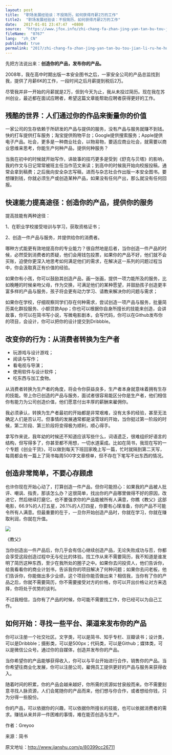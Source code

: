 ```yaml
---
layout: post
title:  "职场发展经验谈：不投简历，如何获得月薪2万的工作"
title2:  "职场发展经验谈：不投简历，如何获得月薪2万的工作"
date:   2017-01-01 23:47:47  +0800
source:  "https://www.jfox.info/zhi-chang-fa-zhan-jing-yan-tan-bu-tou-jian-li-ru-he-huo-de-yue-xin-2-wan-de-gong-zuo.html"
fileName:  "0767"
lang:  "zh_CN"
published: true
permalink: "2017/zhi-chang-fa-zhan-jing-yan-tan-bu-tou-jian-li-ru-he-huo-de-yue-xin-2-wan-de-gong-zuo.html"
---
```


先把方法说出来：**创造你的产品，发布你的产品。**

2008年，我在高中时期出版一本安全图书之后，一家安全公司的产品总监找到我，提供了月薪6K的工作，一段时间之后月薪提到税后2万。

尽管我并非一开始的月薪就是2万，但到今天为止，我从未投过简历。现在我在苏州创业，最近都在面试应聘者，希望这篇文章能帮助应聘者获得更好的工作。

## 残酷的世界：人们通过你的作品来衡量你的价值

一家公司的生存依赖于所研发的产品与提供的服务，没有产品与服务就赚不到钱。快的打车提供打车服务；淘宝提供购物平台；Google提供搜索服务；Apple提供电子产品。社会，更多是一种商业社会，以物易物，要适应商业社会，就需要以商业思维来思考，你能生产何种产品，提供何种服务？

当我在初中的时候就开始写作，讲故事的技巧更多是受到《舒克与贝塔》的影响，我的作文与日记常常被班主任当作范文来读；到高中的时候我开始向校报投稿，通常会拿到稿费；之后我向安全杂志写稿，进而与杂志社合作出版一本安全图书。要想赚到钱，你就必须生产或创造某种产品，如果没有任何产出，那么就没有任何回报。

## 快速能力提高途径：创造你的产品，提供你的服务

提高技能有两种途径：

1、在职业学校接受培训与学习，获取资格证书；

2、创造一件产品与服务，并提供给你的消费者。

哪种方式能更有效地提高你的专业能力？很自然地是后者，当你创造一件产品的时候，必然受到消费者的质疑，他们会用钱包投票，如果你的产品不好，他们就不会买账，迫使你更深入地思考如何满足他们的需求，在解决这一系列的问题过程当中，你会汲取真正有价值的经验。

如果你有小孩，你可以鼓励其创造产品，画一张画，提供一项力能所及的服务，比如晚睡的时候亲吻父母，作为交换，可满足他们的某种愿望，并鼓励孩子创造更丰富多样的产品与服务，孩子将会更有动力学习、请教来解决你的问题与需求；

如果你在学校，仔细观察同学们存在何种需求，尝试创造一项产品与服务，批量简历美化群投服务、小额贷款App；你也可以根据你自身所擅长的技能来创造，会讲故事，你可以在简书写小说，写微电影剧本，会写代码，你可以在Github发布你的项目，会设计，你可以把你的设计提交到Dribbble。

## 改变你的行为：从消费者转换为生产者

- 玩游戏与设计游戏；
- 阅读与写作；
- 看电视与导演；
- 使用软件与设计软件；
- 吃东西与加工食物。

从消费者转换为生产者的角度，将会令你获益良多，生产者本身就意味着拥有生存的技能。带上你已创造的产品与服务，面试者很容易能区分你是生产者，他们相信你有能力为公司创造价值，他们愿意付出丰厚的薪酬来雇佣你。

我必须承认，转换为生产者最初的开始都是非常艰难，没有太多的经验，甚至无法确定人们是否认可。但事情的发展通常都是滚雪球的开始，当你挺过第一阶段的时候，第二阶段、第三阶段将变得极为顺利，顺心得手。

拿写作来说，我年幼的时候还不知道应该写些什么，词语遗乏，很难组织好语言的结构，但写得多了，你甚至都不用想，一切水道渠成。比如在简书，我现在写的一个专题《创业干货》，可以做到每天下班回家晚上写一篇，忙时就隔到第二天写，每周都会有一篇上了简书每周500字文章榜单，但不存在下笔写不出东西的情况。

## 创造非常简单，不要心存顾虑

也许你现在开始心动了，打算创造一件产品，但你可能担心：如果我的产品被人批评、嘲讽、指责，那该怎么办？这很简单，找出你的产品哪里做得不好的原因，改进它，然后继续打磨它。也不要强求你的产品能被所有人满意，你瞧《教父》这部电影，66.9%的人打五星，26.1%的人打四星，你要有心理准备，你的产品不可能令所有人满意。但最重要的在于，一旦你开始创造产品时，你就在学习，你就在赚取利润，你就在升值。

![](4a8308f.png)

《教父》

当你创造出一件产品后，你几乎会有信心继续创造产品，无论失败成功与否，你都会享受这段创造过程中无与伦比的体验。找工作从来不需要简历，我不知道是谁发明了简历这种东西，至少在我所处的圈子之中。如果你去问投资人，他们告诉你，给我看看你的商业计划书，告诉我你的项目解决了何种问题；如果你去问老板，他们告诉你，你能做出多少业绩，这个项目你能否做出来？相信我，当你有了你的产品之后，你就不需要简历，你不需要接受对方的价格，你可以开出价格让对方来选择，你将处于优势的谈判。

不过我相信，当你有了产品的时候，你可能不需要找工作，你已经可以为自己工作。

## 如何开始：寻找一些平台、渠道来发布你的产品

你可以注册一个社交社区。文字类，可以是简书、知乎专栏、豆瓣读书；设计类，可以是Dribbble；摄影类，可以是500px；代码类，可以是Github；媒体类，可以是微信公众号。通过你的自媒体，创造并发布你的产品。

当你希望你的产品能够获得收入，你可以与平台开始进行合作，销售你的产品。当你希望往商业化发展，你可以注册公司，雇佣员工提供更好的产品与服务来获得收入。

随着时间的积累，你的产品会越来越好，你所需的资源如甘泉般而来。你不需要刻意寻找人脉资源，人们会尾随你的产品而来，他们想与你合作，或者想给你钱，只为分得一些股份。

你的产品，可以依据你的兴趣，可以依据你所擅长的技能，也可以依据消费者的需求。赚钱从来并非一件困难的事情，难在能否创造与生产。

作者：Greyoo

来源：简书

原文地址：http://www.jianshu.com/p/80399cc26711
